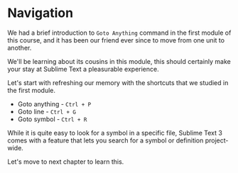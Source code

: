 Navigation
===========

We had a brief introduction to `Goto Anything` command in the first module of
this course, and it has been our friend ever since to move from one unit to 
another.

We'll be learning about its cousins in this module, this should certainly make
your stay at Sublime Text a pleasurable experience.

Let's start with refreshing our memory with the shortcuts that we studied in
the first module.

* Goto anything - `Ctrl + P`
* Goto line - `Ctrl + G`
* Goto symbol - `Ctrl + R`

While it is quite easy to look for a symbol in a specific file, Sublime Text 3
comes with a feature that lets you search for a symbol or definition project-
wide.

Let's move to next chapter to learn this.
